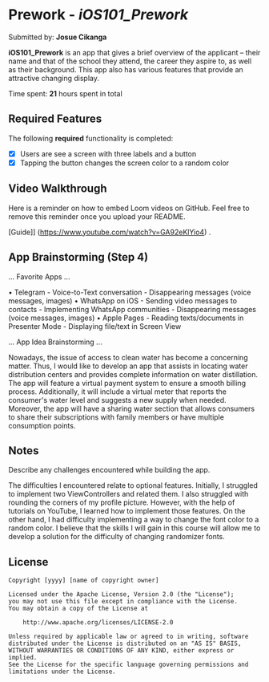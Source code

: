 # Prework - *iOS101_Prework*

Submitted by: **Josue Cikanga**

**iOS101_Prework** is an app that gives a brief overview of the applicant – their name and that of the school they attend, the career they aspire to, as well as their background. This app also has various features that provide an attractive changing display. 

Time spent: **21** hours spent in total

## Required Features

The following **required** functionality is completed:

- [x] Users are see a screen with three labels and a button
- [x] Tapping the button changes the screen color to a random color
 
## Video Walkthrough

Here is a reminder on how to embed Loom videos on GitHub. Feel free to remove this reminder once you upload your README. 

[Guide]] (https://www.youtube.com/watch?v=GA92eKlYio4) .

## App Brainstorming (Step 4)

... Favorite Apps ...

• Telegram
    - Voice-to-Text conversation
    - Disappearing messages (voice messages, images)
• WhatsApp on iOS
    - Sending video messages to contacts
    - Implementing WhatsApp communities
    - Disappearing messages (voice messages, images)
• Apple Pages
    - Reading texts/documents in Presenter Mode
    - Displaying file/text in Screen View
    
... App Idea Brainstorming ...

Nowadays, the issue of access to clean water has become a concerning matter. Thus, I would like to develop an app that assists in locating water distribution centers and provides complete information on water distillation. The app will feature a virtual payment system to ensure a smooth billing process. Additionally, it will include a virtual meter that reports the consumer's water level and suggests a new supply when needed. Moreover, the app will have a sharing water section that allows consumers to share their subscriptions with family members or have multiple consumption points.

## Notes

Describe any challenges encountered while building the app.

The difficulties I encountered relate to optional features. Initially, I struggled to implement two ViewControllers and related them. I also struggled with rounding the corners of my profile picture. However, with the help of tutorials on YouTube, I learned how to implement those features. On the other hand, I had difficulty implementing a way to change the font color to a random color. I believe that the skills I will gain in this course will allow me to develop a solution for the difficulty of changing randomizer fonts.

## License

    Copyright [yyyy] [name of copyright owner]

    Licensed under the Apache License, Version 2.0 (the "License");
    you may not use this file except in compliance with the License.
    You may obtain a copy of the License at

        http://www.apache.org/licenses/LICENSE-2.0

    Unless required by applicable law or agreed to in writing, software
    distributed under the License is distributed on an "AS IS" BASIS,
    WITHOUT WARRANTIES OR CONDITIONS OF ANY KIND, either express or implied.
    See the License for the specific language governing permissions and
    limitations under the License.

